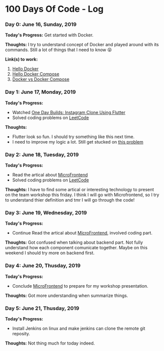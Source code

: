 # 100 Days Of Code - Log

### Day 0: June 16, Sunday, 2019

**Today's Progress:** Get started with Docker.

**Thoughts:** I try to understand concept of Docker and played around with its commands. Still a lot of things that I need to know :stuck_out_tongue_closed_eyes:

**Link(s) to work:** 
1. [Hello Docker](https://github.com/cikareto/hello-docker)
2. [Hello Docker Compose](https://github.com/cikareto/hello-docker-compose)
3. [Docker vs Docker Compose](https://medium.com/@salisa.cct/docker-vs-docker-compose-c3ac6a1f0cd1)

### Day 1: June 17, Monday, 2019

**Today's Progress:** 
- Watched [One Day Builds: Instagram Clone Using Flutter](https://www.youtube.com/watch?v=E2uEfOls4e4) 
- Solved coding problems on [LeetCode](https://leetcode.com/problemset/all/) 

**Thoughts:** 
- Flutter look so fun. I should try something like this next time.
- I need to improve my logic a lot. Still get stucked on [this problem](https://leetcode.com/problems/add-two-numbers/submissions/) 

### Day 2: June 18, Tuesday, 2019

**Today's Progress:** 
- Read the artical about [MicroFrontend](https://micro-frontends.org/)
- Solved coding problems on [LeetCode](https://leetcode.com/problemset/all/) 

**Thoughts:** I have to find some artical or interesting technology to present on the team workshop this friday. I think I will go with Microfrontend, so I try to understand thier definition and tmr I will go through the code!

### Day 3: June 19, Wednesday, 2019

**Today's Progress:** 
- Continue Read the artical about [MicroFrontend](https://micro-frontends.org/), involved coding part.

**Thoughts:** Got confused when talking about backend part. Not fully understand how each component comunicate together. Maybe on this weekend I should try more on backend first. 

### Day 4: June 20, Thusday, 2019

**Today's Progress:** 
- Conclude [MicroFrontend](https://micro-frontends.org/) to prepare for my workshop presentation.

**Thoughts:** Got more understanding when summarize things.

### Day 5: June 21, Thusday, 2019

**Today's Progress:** 
- Install Jenkins on linux and make jenkins can clone the remote git reposity.

**Thoughts:** Not thing much for today indeed.
